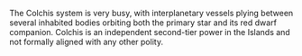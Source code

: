 The Colchis system is very busy, with interplanetary vessels plying between several inhabited bodies orbiting both the primary star and its red dwarf companion. Colchis is an independent second-tier power in the Islands and not formally aligned with any other polity.